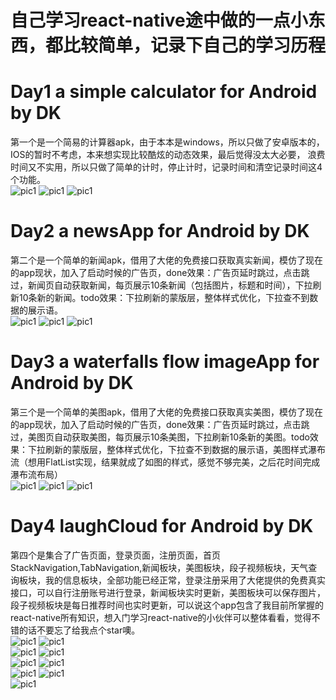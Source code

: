 # 自己学习react-native途中做的一点小东西，都比较简单，记录下自己的学习历程
  
# Day1 a simple calculator for Android by DK
第一个是一个简易的计算器apk，由于本本是windows，所以只做了安卓版本的，IOS的暂时不考虑，本来想实现比较酷炫的动态效果，最后觉得没太大必要，
浪费时间又不实用，所以只做了简单的计时，停止计时，记录时间和清空记录时间这4个功能。  
![pic1](./simpleCalculatorImg/1.png)
![pic1](./simpleCalculatorImg/2.png)
![pic1](./simpleCalculatorImg/3.png)
  
# Day2 a newsApp for Android by DK
第二个是一个简单的新闻apk，借用了大佬的免费接口获取真实新闻，模仿了现在的app现状，加入了启动时候的广告页，done效果：广告页延时跳过，点击跳过，新闻页自动获取新闻，每页展示10条新闻（包括图片，标题和时间），下拉刷新10条新的新闻。todo效果：下拉刷新的蒙版层，整体样式优化，下拉查不到数据的展示语。  
![pic1](./newsAppImg/1.png)
![pic1](./newsAppImg/2.png)
![pic1](./newsAppImg/3.png)
  
# Day3 a waterfalls flow imageApp for Android by DK
第三个是一个简单的美图apk，借用了大佬的免费接口获取真实美图，模仿了现在的app现状，加入了启动时候的广告页，done效果：广告页延时跳过，点击跳过，美图页自动获取美图，每页展示10条美图，下拉刷新10条新的美图。todo效果：下拉刷新的蒙版层，整体样式优化，下拉查不到数据的展示语，美图样式瀑布流（想用FlatList实现，结果就成了如图的样式，感觉不够完美，之后花时间完成瀑布流布局）  
![pic1](./imageAppImg/1.png)
![pic1](./imageAppImg/2.png)
![pic1](./imageAppImg/3.png)
  
# Day4 laughCloud for Android by DK  
第四个是集合了广告页面，登录页面，注册页面，首页StackNavigation,TabNavigation,新闻板块，美图板块，段子视频板块，天气查询板块，我的信息板块，全部功能已经正常，登录注册采用了大佬提供的免费真实接口，可以自行注册账号进行登录，新闻板块实时更新，美图板块可以保存图片，段子视频板块是每日推荐时间也实时更新，可以说这个app包含了我目前所掌握的react-native所有知识，想入门学习react-native的小伙伴可以整体看看，觉得不错的话不要忘了给我点个star噢。  
![pic1](./laugnCloudImg/1.png)
![pic1](./laugnCloudImg/2.png)  
![pic1](./laugnCloudImg/3.png)
![pic1](./laugnCloudImg/4.png)  
![pic1](./laugnCloudImg/5.png)
![pic1](./laugnCloudImg/6.png)  
![pic1](./laugnCloudImg/7.png)
![pic1](./laugnCloudImg/8.png)  
![pic1](./laugnCloudImg/9.png)
